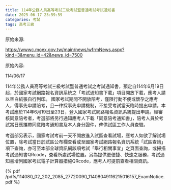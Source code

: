 ```yaml
---
title: 114年公務人員高等考試三級考試暨普通考試考試通知書
date: 2025-06-17 23:59:59
categories: 考試
tags: 高考三級
---
```


原始來源:

https://wwwc.moex.gov.tw/main/news/wfrmNews.aspx?kind=3&menu_id=42&news_id=7500

原始內容:

114/06/17

114年公務人員高等考試三級考試暨普通考試之考試通知書，預定自114年6月19日起，於國家考試網路報名資訊系統之「考試通知書下載」項目開放下載，應考人請以空白紙張自行列印。
國家考試期間不開放陪考，僅限行動不便或懷孕之應考人，得事先申請陪考，且一律採事先申請機制，不接受考試當天臨時提出申請，本考試應於114年6月19日至23日，登入國家考試網路報名資訊系統提出申請。經審核同意陪考者，考選部將另行通知應考人下載「同意陪考通知書」，陪考人員於考試當日應攜帶同意陪考通知書及本人身分證件，俾供試區工作人員查驗。

考選部另表示，國家考試考前一天不開放進入試區查看試場，應考人如欲了解試場位置，除考試當日於試區公布欄查看或至國家考試網路報名資訊系統「試區查詢」項下查詢，亦可至本部全球資訊網該項考試「舉行相關事宜」之頁面查詢，或掃描考試通知書QRcode，查看所處試場位置。另為提供更便捷、快速之服務，考試通知書增列國家考試電子計算器措施QRcode，應考人可提前查看相關資訊。

{% pdf /pdfs/114080_02_202_2085_27720090_11408049116215016157_ExamNotice.pdf %}